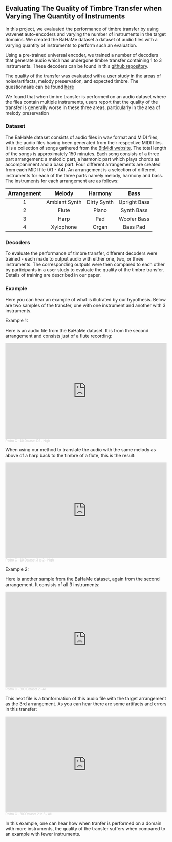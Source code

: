 ## Evaluating The Quality of Timbre Transfer when Varying The Quantity of Instruments

In this project, we evaluated the performance of timbre transfer by using wavenet auto-encoders and varying the number of instruments in the target domains. We created the BaHaMe dataset a dataset of audio files with a varying quantity of instruments to perform such an evaluation.

Using a pre-trained universal encoder, we trained a number of decoders that generate audio which has undergone timbre transfer containing 1 to 3 instruments. These decoders can be found in this [github repository](https://github.com/pjcasas29/Timbre-Transfer-Evaluation/tree/main/Decoders). 

The quality of the transfer was evaluated with a user study in the areas of noise/artifacts, melody preservation, and expected timbre. The questionnaire can be found [here](https://www.jotform.com/form/211346363725050)

We found that when timbre transfer is performed on an audio dataset where the files contain multiple instruments, users report that the quality of the transfer is generally worse in these three areas, particularly in the area of melody preservation

### Dataset

The BaHaMe dataset consists of audio files in wav format and MIDI files, with the audio files having been generated from their respective MIDI files. It is a collection of songs gathered from the [BitMidi website](https://bitmidi.com/). The total length of the songs is approximately 150 minutes. Each song consists of a three part arrangement: a melodic part, a harmonic part which plays chords as accompaniment and a bass part. Four different arrangements are created from each MIDI file (A1 - A4). An arrangement is a selection of different instruments for each of the three parts namely melody, harmony and bass. The instruments for each arrangement are as follows:

| **Arrangement** |   **Melody**  | **Harmony** |   **Bass**   |
|:---------------:|:-------------:|:-----------:|:------------:|
|        1        | Ambient Synth | Dirty Synth | Upright Bass |
|        2        | Flute         | Piano       | Synth Bass   |
|        3        | Harp          | Pad         | Woofer Bass  |
|        4        | Xylophone     | Organ       | Bass Pad     |

### Decoders

To evaluate the performance of timbre transfer, different decoders were trained - each made to output audio with either one, two, or three instruments. The corresponding outputs were then compared to each other by participants in a user study to evaluate the quality of the timbre transfer. Details of training are described in our paper. 


### Example

Here you can hear an example of what is illutrated by our hypothesis. Below are two samples of the transfer, one with one instrument and another with 3 instruments. 

Example 1: 

Here is an audio file from the BaHaMe dataset. It is from the second arrangement and consists just of a flute recording:

<iframe width="100%" height="300" scrolling="no" frameborder="no" allow="autoplay" src="https://w.soundcloud.com/player/?url=https%3A//api.soundcloud.com/tracks/1114668547&color=%23ff5500&auto_play=false&hide_related=false&show_comments=true&show_user=true&show_reposts=false&show_teaser=true&visual=true"></iframe><div style="font-size: 10px; color: #cccccc;line-break: anywhere;word-break: normal;overflow: hidden;white-space: nowrap;text-overflow: ellipsis; font-family: Interstate,Lucida Grande,Lucida Sans Unicode,Lucida Sans,Garuda,Verdana,Tahoma,sans-serif;font-weight: 100;"><a href="https://soundcloud.com/pjcasas29" title="Pedro C" target="_blank" style="color: #cccccc; text-decoration: none;">Pedro C</a> · <a href="https://soundcloud.com/pjcasas29/10-dataset-d2-high" title="10 Dataset D2 - High" target="_blank" style="color: #cccccc; text-decoration: none;">10 Dataset D2 - High</a></div>

When using our method to translate the audio with the same melody as above of a harp back to the timbre of a flute, this is the result:

<iframe width="100%" height="300" scrolling="no" frameborder="no" allow="autoplay" src="https://w.soundcloud.com/player/?url=https%3A//api.soundcloud.com/tracks/1114668187&color=%23ff5500&auto_play=false&hide_related=false&show_comments=true&show_user=true&show_reposts=false&show_teaser=true&visual=true"></iframe><div style="font-size: 10px; color: #cccccc;line-break: anywhere;word-break: normal;overflow: hidden;white-space: nowrap;text-overflow: ellipsis; font-family: Interstate,Lucida Grande,Lucida Sans Unicode,Lucida Sans,Garuda,Verdana,Tahoma,sans-serif;font-weight: 100;"><a href="https://soundcloud.com/pjcasas29" title="Pedro C" target="_blank" style="color: #cccccc; text-decoration: none;">Pedro C</a> · <a href="https://soundcloud.com/pjcasas29/10dataset-d3-high-1" title="10 Dataset 3 to 2 - High" target="_blank" style="color: #cccccc; text-decoration: none;">10 Dataset 3 to 2 - High</a></div>
 
Example 2: 

Here is another sample from the BaHaMe dataset, again from the second arrangement. It consists of all 3 instruments:

<iframe width="100%" height="300" scrolling="no" frameborder="no" allow="autoplay" src="https://w.soundcloud.com/player/?url=https%3A//api.soundcloud.com/tracks/1112799637&color=%23ff5500&auto_play=false&hide_related=false&show_comments=true&show_user=true&show_reposts=false&show_teaser=true&visual=true"></iframe><div style="font-size: 10px; color: #cccccc;line-break: anywhere;word-break: normal;overflow: hidden;white-space: nowrap;text-overflow: ellipsis; font-family: Interstate,Lucida Grande,Lucida Sans Unicode,Lucida Sans,Garuda,Verdana,Tahoma,sans-serif;font-weight: 100;"><a href="https://soundcloud.com/pjcasas29" title="Pedro C" target="_blank" style="color: #cccccc; text-decoration: none;">Pedro C</a> · <a href="https://soundcloud.com/pjcasas29/300-dataset-2-alll" title="300 Dataset 2 - All" target="_blank" style="color: #cccccc; text-decoration: none;">300 Dataset 2 - All</a></div>

This next file is a tranformation of this audio file with the target arrangement as the 3rd arrangement. As you can hear there are some artifacts and errors in this transfer:

<iframe width="100%" height="300" scrolling="no" frameborder="no" allow="autoplay" src="https://w.soundcloud.com/player/?url=https%3A//api.soundcloud.com/tracks/1112800363&color=%23ff5500&auto_play=false&hide_related=false&show_comments=true&show_user=true&show_reposts=false&show_teaser=true&visual=true"></iframe><div style="font-size: 10px; color: #cccccc;line-break: anywhere;word-break: normal;overflow: hidden;white-space: nowrap;text-overflow: ellipsis; font-family: Interstate,Lucida Grande,Lucida Sans Unicode,Lucida Sans,Garuda,Verdana,Tahoma,sans-serif;font-weight: 100;"><a href="https://soundcloud.com/pjcasas29" title="Pedro C" target="_blank" style="color: #cccccc; text-decoration: none;">Pedro C</a> · <a href="https://soundcloud.com/pjcasas29/300dataset-2-to-3all" title="300Dataset 2 to 3 - All" target="_blank" style="color: #cccccc; text-decoration: none;">300Dataset 2 to 3 - All</a></div>

In this example, one can hear how when tranfer is performed on a domain with more instruments, the quality of the transfer suffers when compared to an example with fewer instruments.
